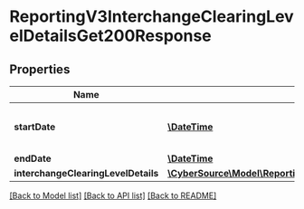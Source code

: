 # ReportingV3InterchangeClearingLevelDetailsGet200Response

## Properties
Name | Type | Description | Notes
------------ | ------------- | ------------- | -------------
**startDate** | [**\DateTime**](\DateTime.md) | Valid report Start Date in **ISO 8601 format**. Please refer the following link to know more about ISO 8601 format. - https://xml2rfc.tools.ietf.org/public/rfc/html/rfc3339.html#anchor14  **Example:** - yyyy-MM-dd&#39;T&#39;HH:mm:ss.SSSZZ | [optional] 
**endDate** | [**\DateTime**](\DateTime.md) | Valid report Start Date in **ISO 8601 format**. | [optional] 
**interchangeClearingLevelDetails** | [**\CyberSource\Model\ReportingV3InterchangeClearingLevelDetailsGet200ResponseInterchangeClearingLevelDetails[]**](ReportingV3InterchangeClearingLevelDetailsGet200ResponseInterchangeClearingLevelDetails.md) | List of InterchangeClearingLevelDetail | [optional] 

[[Back to Model list]](../README.md#documentation-for-models) [[Back to API list]](../README.md#documentation-for-api-endpoints) [[Back to README]](../README.md)


